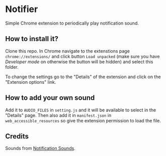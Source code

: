 # Notifier

Simple Chrome extension to periodically play notification sound.

## How to install it?

Clone this repo. In Chrome navigate to the extenstions page `chrome://extensions/` and click button `Load unpacked` (make sure you have *Developer mode* on otherwise the button will be hidden) and select this folder.

To change the settings go to the "Details" of the extension and click on the "Extension options" link.

## How to add your own sound

Add it to `AUDIO_FILES` in `setting.js` and it will be available to select in the "Details" page. Then also add it in `manifest.json` in `web_accessible_resources` so give the extension permission to load the file.

## Credits

Sounds from [Notification Sounds](https://notificationsounds.com/).
